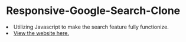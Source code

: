 # Responsive-Google-Search-Clone
<li>Utilizing Javascript to make the search feature fully functionize.</li>
<li><a href="https://muqriqawiem.github.io/Fully-Responsive-Google-Search-Clone/" target="_blank">View the website here.</a></li>
